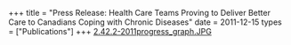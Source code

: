 +++
title = "Press Release: Health Care Teams Proving to Deliver Better Care to Canadians Coping with Chronic Diseases"
date = 2011-12-15
types = ["Publications"]
+++
[2.42.2-2011progress_graph.JPG](/files/2.42.2-2011progress_graph.JPG)
